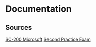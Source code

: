 # Documentation

## Sources

[SC-200 Microsoft](https://learn.microsoft.com/en-us/credentials/certifications/security-operations-analyst/?practice-assessment-type=certification)
[Second Practice Exam](https://www.google.com/search?q=MeasureUp+practice+exams)